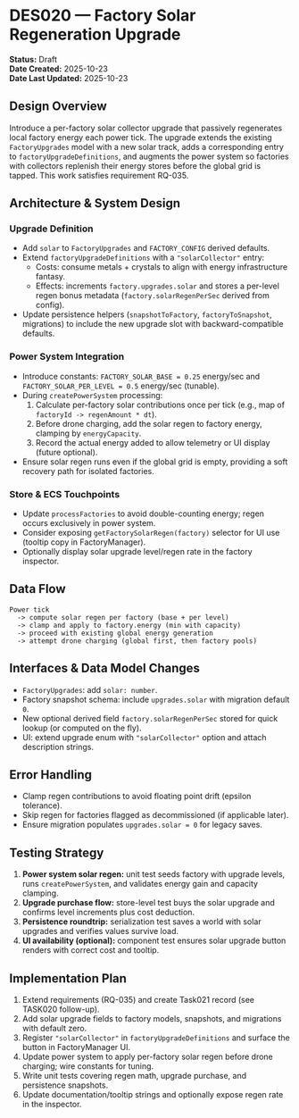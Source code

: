 # DES020 — Factory Solar Regeneration Upgrade

**Status:** Draft  
**Date Created:** 2025-10-23  
**Date Last Updated:** 2025-10-23

## Design Overview

Introduce a per-factory solar collector upgrade that passively regenerates local factory energy each power tick. The upgrade extends the existing `FactoryUpgrades` model with a new solar track, adds a corresponding entry to `factoryUpgradeDefinitions`, and augments the power system so factories with collectors replenish their energy stores before the global grid is tapped. This work satisfies requirement RQ-035.

## Architecture & System Design

### Upgrade Definition

- Add `solar` to `FactoryUpgrades` and `FACTORY_CONFIG` derived defaults.
- Extend `factoryUpgradeDefinitions` with a `"solarCollector"` entry:
  - Costs: consume metals + crystals to align with energy infrastructure fantasy.
  - Effects: increments `factory.upgrades.solar` and stores a per-level regen bonus metadata (`factory.solarRegenPerSec` derived from config).
- Update persistence helpers (`snapshotToFactory`, `factoryToSnapshot`, migrations) to include the new upgrade slot with backward-compatible defaults.

### Power System Integration

- Introduce constants: `FACTORY_SOLAR_BASE = 0.25` energy/sec and `FACTORY_SOLAR_PER_LEVEL = 0.5` energy/sec (tunable).
- During `createPowerSystem` processing:
  1. Calculate per-factory solar contributions once per tick (e.g., map of `factoryId -> regenAmount * dt`).
  2. Before drone charging, add the solar regen to factory energy, clamping by `energyCapacity`.
  3. Record the actual energy added to allow telemetry or UI display (future optional).
- Ensure solar regen runs even if the global grid is empty, providing a soft recovery path for isolated factories.

### Store & ECS Touchpoints

- Update `processFactories` to avoid double-counting energy; regen occurs exclusively in power system.
- Consider exposing `getFactorySolarRegen(factory)` selector for UI use (tooltip copy in FactoryManager).
- Optionally display solar upgrade level/regen rate in the factory inspector.

## Data Flow

```
Power tick
  -> compute solar regen per factory (base + per level)
  -> clamp and apply to factory.energy (min with capacity)
  -> proceed with existing global energy generation
  -> attempt drone charging (global first, then factory pools)
```

## Interfaces & Data Model Changes

- `FactoryUpgrades`: add `solar: number`.
- Factory snapshot schema: include `upgrades.solar` with migration default `0`.
- New optional derived field `factory.solarRegenPerSec` stored for quick lookup (or computed on the fly).
- UI: extend upgrade enum with `"solarCollector"` option and attach description strings.

## Error Handling

- Clamp regen contributions to avoid floating point drift (epsilon tolerance).
- Skip regen for factories flagged as decommissioned (if applicable later).
- Ensure migration populates `upgrades.solar = 0` for legacy saves.

## Testing Strategy

1. **Power system solar regen:** unit test seeds factory with upgrade levels, runs `createPowerSystem`, and validates energy gain and capacity clamping.
2. **Upgrade purchase flow:** store-level test buys the solar upgrade and confirms level increments plus cost deduction.
3. **Persistence roundtrip:** serialization test saves a world with solar upgrades and verifies values survive load.
4. **UI availability (optional):** component test ensures solar upgrade button renders with correct cost and tooltip.

## Implementation Plan

1. Extend requirements (RQ-035) and create Task021 record (see TASK020 follow-up).
2. Add solar upgrade fields to factory models, snapshots, and migrations with default zero.
3. Register `"solarCollector"` in `factoryUpgradeDefinitions` and surface the button in FactoryManager UI.
4. Update power system to apply per-factory solar regen before drone charging; wire constants for tuning.
5. Write unit tests covering regen math, upgrade purchase, and persistence snapshots.
6. Update documentation/tooltip strings and optionally expose regen rate in the inspector.
